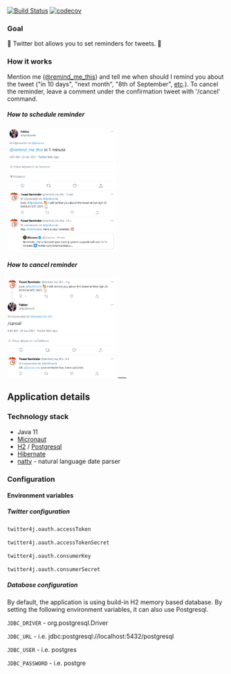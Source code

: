 [![Build Status](https://www.travis-ci.com/fabianpol/twitterremider.svg?branch=master)](https://www.travis-ci.com/fabianpol/twitterremider)
[![codecov](https://codecov.io/gh/fabianpol/twitterremider/branch/master/graph/badge.svg?token=uk35F1Zsln)](https://codecov.io/gh/fabianpol/twitterremider)

### Goal

🤖 Twitter bot allows you to set reminders for tweets. 🤖

### How it works

Mention me ([@remind_me_this]) and tell me when should I remind you about the tweet ("in 10 days",  "next month",  "8th of September", [etc].).
To cancel the reminder, leave a comment under the confirmation tweet with '/cancel' command.

##### How to schedule reminder
<img src="https://github.com/fabianpol/twitterremider/raw/master/assets/example.png" width="50%" /></br>


##### How to cancel reminder
<img src="https://github.com/fabianpol/twitterremider/raw/master/assets/cancel.png" width="50%" />
___

## Application details

### Technology stack
- Java 11
- [Micronaut](https://micronaut.io/)
- [H2](https://www.h2database.com/html/main.html) / [Postgresql](https://www.postgresql.org/)
- [Hibernate](https://hibernate.org/)
- [natty](http://natty.joestelmach.com/) - natural language date parser

### Configuration
#### Environment variables
##### Twitter configuration
`twitter4j.oauth.accessToken`

`twitter4j.oauth.accessTokenSecret`

`twitter4j.oauth.consumerKey`

`twitter4j.oauth.consumerSecret`

##### Database configuration
By default, the application is using build-in H2 memory based database.
By setting the following environment variables, it can also use Postgresql.

`JDBC_DRIVER` - org.postgresql.Driver

`JDBC_URL` - i.e. jdbc:postgresql://localhost:5432/postgresql

`JDBC_USER` - i.e. postgres

`JDBC_PASSWORD` - i.e. postgre

[@remind_me_this]: https://twitter.com/remind_me_this
[etc]: http://natty.joestelmach.com/doc.jsp